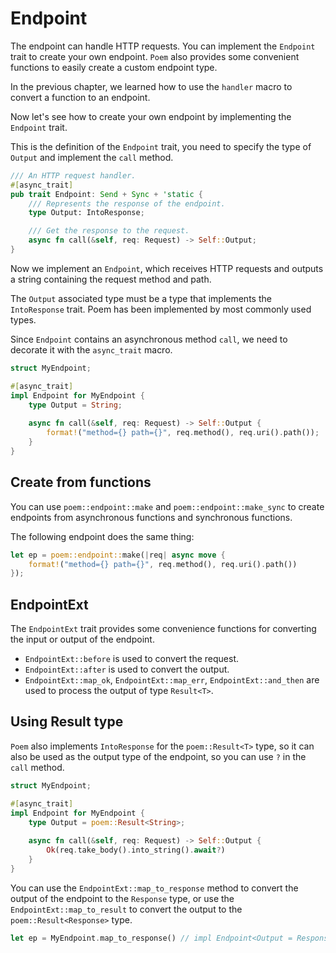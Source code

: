 # Endpoint

The endpoint can handle HTTP requests. You can implement the `Endpoint` trait to create your own endpoint.
`Poem` also provides some convenient functions to easily create a custom endpoint type.

In the previous chapter, we learned how to use the `handler` macro to convert a function to an endpoint.

Now let's see how to create your own endpoint by implementing the `Endpoint` trait.

This is the definition of the `Endpoint` trait, you need to specify the type of `Output` and implement the `call` method.

```rust
/// An HTTP request handler.
#[async_trait]
pub trait Endpoint: Send + Sync + 'static {
    /// Represents the response of the endpoint.
    type Output: IntoResponse;

    /// Get the response to the request.
    async fn call(&self, req: Request) -> Self::Output;
}
```

Now we implement an `Endpoint`, which receives HTTP requests and outputs a string containing the request method and path.

The `Output` associated type must be a type that implements the `IntoResponse` trait. Poem has been implemented by most
commonly used types.

Since `Endpoint` contains an asynchronous method `call`, we need to decorate it with the `async_trait` macro.

```rust
struct MyEndpoint;

#[async_trait]
impl Endpoint for MyEndpoint {
    type Output = String;
    
    async fn call(&self, req: Request) -> Self::Output {
        format!("method={} path={}", req.method(), req.uri().path());
    }
}
```

## Create from functions

You can use `poem::endpoint::make` and `poem::endpoint::make_sync` to create endpoints from asynchronous functions and
synchronous functions.

The following endpoint does the same thing:

```rust
let ep = poem::endpoint::make(|req| async move {
    format!("method={} path={}", req.method(), req.uri().path())
});
```

## EndpointExt

The `EndpointExt` trait provides some convenience functions for converting the input or output of the endpoint.

- `EndpointExt::before` is used to convert the request.
- `EndpointExt::after` is used to convert the output.
- `EndpointExt::map_ok`, `EndpointExt::map_err`, `EndpointExt::and_then` are used to process the output of type `Result<T>`.

## Using Result type

`Poem` also implements `IntoResponse` for the `poem::Result<T>` type, so it can also be used as the output type of the
endpoint, so you can use `?` in the `call` method.

```rust
struct MyEndpoint;

#[async_trait]
impl Endpoint for MyEndpoint {
    type Output = poem::Result<String>;
    
    async fn call(&self, req: Request) -> Self::Output {
        Ok(req.take_body().into_string().await?)
    }
}
```

You can use the `EndpointExt::map_to_response` method to convert the output of the endpoint to the `Response` type, or 
use the `EndpointExt::map_to_result` to convert the output to the `poem::Result<Response>` type.

```rust
let ep = MyEndpoint.map_to_response() // impl Endpoint<Output = Response>
```
